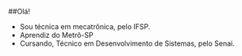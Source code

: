 ##Olá! 

- Sou técnica em mecatrônica, pelo IFSP.
- Aprendiz do Metrô-SP
- Cursando, Técnico em Desenvolvimento de Sistemas, pelo Senai.


